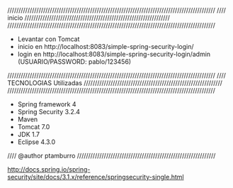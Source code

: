 /////////////////////////////////////////////////////////////////////////////////////////////
////  inicio   /////////////////////////////////////////////////////////////////
/////////////////////////////////////////////////////////////////////////////////////////////

- Levantar con Tomcat
- inicio en http://localhost:8083/simple-spring-security-login/
- login en  http://localhost:8083/simple-spring-security-login/admin  (USUARIO/PASSWORD: pablo/123456)



/////////////////////////////////////////////////////////////////////////////////////////////
////  TECNOLOGIAS Utilizadas  //////////////////////////////////////////////////////////////
/////////////////////////////////////////////////////////////////////////////////////////////
- Spring framework 4	
- Spring Security 3.2.4
- Maven
- Tomcat 7.0
- JDK 1.7
- Eclipse 4.3.0


////  @author ptamburro  //////////////////////////////////////////////////////////////



http://docs.spring.io/spring-security/site/docs/3.1.x/reference/springsecurity-single.html

